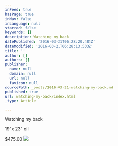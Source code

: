 ```yaml
---
inFeed: true
hasPage: true
inNav: false
inLanguage: null
starred: false
keywords: []
description: Watching my back
datePublished: '2016-03-21T06:28:20.484Z'
dateModified: '2016-03-21T06:28:13.533Z'
title: ''
author: []
authors: []
publisher:
  name: null
  domain: null
  url: null
  favicon: null
sourcePath: _posts/2016-03-21-watching-my-back.md
published: true
url: watching-my-back/index.html
_type: Article

---
```

Watching my back

19"x 23" oil

$475.00
![](https://the-grid-user-content.s3-us-west-2.amazonaws.com/3f9f8eda-6aee-4246-ad18-28c9c69eddc4.jpg)